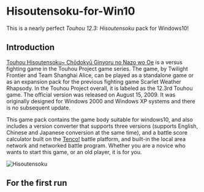 # Hisoutensoku-for-Win10
This is a nearly perfect *Touhou 12.3: Hisoutensoku* pack for Windows10!
## Introduction
[Touhou Hisoutensoku~ Chōdokyū Ginyoru no Nazo wo Oe](http://tasofro.net/touhou123/index.html) is a versus fighting game in the Touhou Project game series. The game, by Twilight Frontier and Team Shanghai Alice, can be played as a standalone game or as an expansion pack for the previous fighting game Scarlet Weather Rhapsody. In the Touhou Project overall, it is labeled as the 12.3rd Touhou game. The official version was released on August 15, 2009. It was originally designed for Windows 2000 and Windows XP systems and there is no subsequent update.

This game pack contains the game body suitable for windows10, and also includes a version converter that supports three versions (supports English, Chinese and Japanese conversion at the same time), and a battle score calculator built on the [Tenco!](https://tenco.info/) battle platform, and built-in the local area network and networked battle program.
Whether you are a novice who wants to start this game, or an old player, it is for you.

![Hisoutensoku](http://touhousupport.gitee.io/some-picture-and-gif/Hisoutensoku.jpg)</center>
## For the first run
